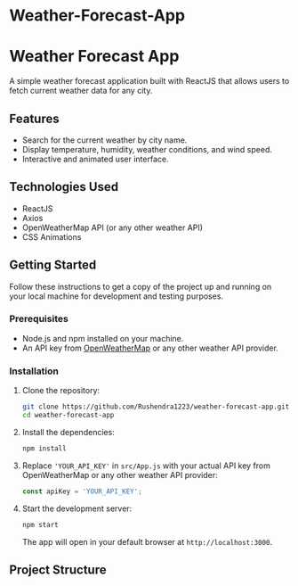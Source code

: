 # Weather-Forecast-App

# Weather Forecast App

A simple weather forecast application built with ReactJS that allows users to fetch current weather data for any city.

## Features

- Search for the current weather by city name.
- Display temperature, humidity, weather conditions, and wind speed.
- Interactive and animated user interface.

## Technologies Used

- ReactJS
- Axios
- OpenWeatherMap API (or any other weather API)
- CSS Animations

## Getting Started

Follow these instructions to get a copy of the project up and running on your local machine for development and testing purposes.

### Prerequisites

- Node.js and npm installed on your machine.
- An API key from [OpenWeatherMap](https://openweathermap.org/api) or any other weather API provider.

### Installation

1. Clone the repository:

    ```bash
    git clone https://github.com/Rushendra1223/weather-forecast-app.git
    cd weather-forecast-app
    ```

2. Install the dependencies:

    ```bash
    npm install
    ```

3. Replace `'YOUR_API_KEY'` in `src/App.js` with your actual API key from OpenWeatherMap or any other weather API provider:

    ```javascript
    const apiKey = 'YOUR_API_KEY';
    ```

4. Start the development server:

    ```bash
    npm start
    ```

    The app will open in your default browser at `http://localhost:3000`.

## Project Structure

